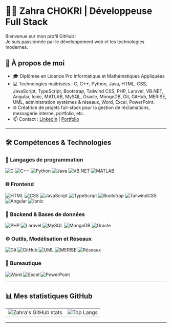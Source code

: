 # 👩‍💻 Zahra CHOKRI | Développeuse Full Stack

Bienvenue sur mon profil GitHub !  
Je suis passionnée par le développement web et les technologies modernes.

## 🚀 À propos de moi

- 🎓 Diplômée en Licence Pro Informatique et Mathématiques Appliquées
- 💻 Technologies maîtrisées : C, C++, Python, Java, HTML, CSS, JavaScript, TypeScript, Bootstrap, Tailwind CSS, PHP, Laravel, VB.NET, Angular, Ionic, MATLAB, MySQL, Oracle, MongoDB, Git, GitHub, MERISE, UML, administration systèmes & réseaux, Word, Excel, PowerPoint.
- 🌐 Créatrice de projets full-stack pour la gestion de réclamations, messagerie interne, portfolio, etc.
- 📫 Contact : [LinkedIn](www.linkedin.com/in/zahra-chokri-54419925a) | [Portfolio](https://zahra0706.github.io/Portfolio)

---

## 🛠️ Compétences & Technologies

### 🧠 Langages de programmation
![C](https://img.shields.io/badge/C-00599C?style=for-the-badge&logo=c&logoColor=white)
![C++](https://img.shields.io/badge/C++-004482?style=for-the-badge&logo=c%2B%2B&logoColor=white)
![Python](https://img.shields.io/badge/Python-3776AB?style=for-the-badge&logo=python&logoColor=white)
![Java](https://img.shields.io/badge/Java-ED8B00?style=for-the-badge&logo=java&logoColor=white)
![VB.NET](https://img.shields.io/badge/VB.NET-512BD4?style=for-the-badge&logo=dotnet&logoColor=white)
![MATLAB](https://img.shields.io/badge/MATLAB-0076A8?style=for-the-badge)

### 🌐 Frontend
![HTML](https://img.shields.io/badge/HTML5-E34F26?style=for-the-badge&logo=html5&logoColor=white)
![CSS](https://img.shields.io/badge/CSS3-1572B6?style=for-the-badge&logo=css3&logoColor=white)
![JavaScript](https://img.shields.io/badge/JavaScript-F7DF1E?style=for-the-badge&logo=javascript&logoColor=black)
![TypeScript](https://img.shields.io/badge/TypeScript-007ACC?style=for-the-badge&logo=typescript&logoColor=white)
![Bootstrap](https://img.shields.io/badge/Bootstrap-563D7C?style=for-the-badge&logo=bootstrap&logoColor=white)
![TailwindCSS](https://img.shields.io/badge/Tailwind_CSS-38B2AC?style=for-the-badge&logo=tailwind-css&logoColor=white)
![Angular](https://img.shields.io/badge/Angular-DD0031?style=for-the-badge&logo=angular&logoColor=white)
![Ionic](https://img.shields.io/badge/Ionic-3880FF?style=for-the-badge&logo=ionic&logoColor=white)

### 🔧 Backend & Bases de données
![PHP](https://img.shields.io/badge/PHP-777BB4?style=for-the-badge&logo=php&logoColor=white)
![Laravel](https://img.shields.io/badge/Laravel-FF2D20?style=for-the-badge&logo=laravel&logoColor=white)
![MySQL](https://img.shields.io/badge/MySQL-00758F?style=for-the-badge&logo=mysql&logoColor=white)
![MongoDB](https://img.shields.io/badge/MongoDB-47A248?style=for-the-badge&logo=mongodb&logoColor=white)
![Oracle](https://img.shields.io/badge/Oracle-F80000?style=for-the-badge&logo=oracle&logoColor=white)

### ⚙️ Outils, Modélisation et Réseaux
![Git](https://img.shields.io/badge/Git-F05032?style=for-the-badge&logo=git&logoColor=white)
![GitHub](https://img.shields.io/badge/GitHub-181717?style=for-the-badge&logo=github&logoColor=white)
![UML](https://img.shields.io/badge/UML-007396?style=for-the-badge)
![MERISE](https://img.shields.io/badge/MERISE-lightgrey?style=for-the-badge)
![Réseaux](https://img.shields.io/badge/Réseaux-0052CC?style=for-the-badge)

### 🧰 Bureautique
![Word](https://img.shields.io/badge/Microsoft_Word-2B579A?style=for-the-badge&logo=microsoft-word&logoColor=white)
![Excel](https://img.shields.io/badge/Microsoft_Excel-217346?style=for-the-badge&logo=microsoft-excel&logoColor=white)
![PowerPoint](https://img.shields.io/badge/PowerPoint-B7472A?style=for-the-badge&logo=microsoft-powerpoint&logoColor=white)

---

## 📊 Mes statistiques GitHub

<table align="center">
  <tr>
    <td>
      <img src="https://github-readme-stats.vercel.app/api?username=zahra0706&show_icons=true&theme=radical" alt="Zahra's GitHub stats">
    </td>
    <td>
      <img src="https://github-readme-stats.vercel.app/api/top-langs/?username=zahra0706&layout=compact&theme=radical" alt="Top Langs">
    </td>
  </tr>
</table>

---


